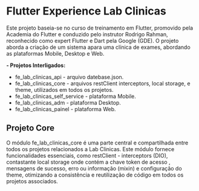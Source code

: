 # Flutter Experience Lab Clinicas

Este projeto baseia-se no curso de treinamento em Flutter, promovido pela Academia do Flutter e conduzido pelo instrutor Rodrigo Rahman, reconhecido como expert Flutter e Dart pela Google (GDE).
O projeto aborda a criação de um sistema apara uma clínica de exames, abordando as plataformas Mobile, Desktop e Web.

**- Projetos Interligados:**
- fe_lab_clinicas_api - arquivo datebase.json.
- fe_lab_clinicas_core - arquivos restClient interceptors, local storage, e theme, utilizados em todos os projetos.
- fe_lab_clinicas_self_service - plataforma Mobile. 
- fe_lab_clinicas_adm - plataforma Desktop.
- fe_lab_clinicas_painel - plataforma Web.


## Projeto Core

O módulo fe_lab_clinicas_core é uma parte central e compartilhada entre todos os projetos relacionados a Lab Clinicas. Este módulo fornece funcionalidades essenciais, como restClient - interceptors (DIO), contastante local storage onde contém a chave token de acesso , mensagens de sucesso, erro ou informação (mixin) e configuração do theme, otimizando a consistência e reutilização de código em todos os projetos associados.
